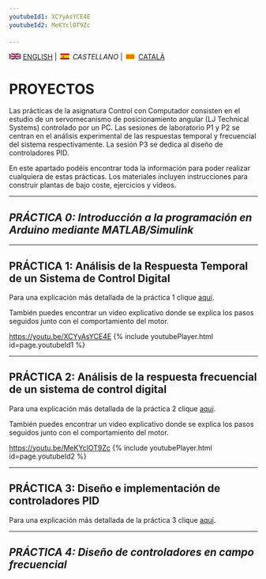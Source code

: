 ```yaml
---
youtubeId1: XCYyAsYCE4E
youtubeId2: MeKYclOT9Zc

---
```



<img src="en.png" alt="English"> [ENGLISH](projects.md) | <img src="es.png" alt="Castellano"> *CASTELLANO* | <img src="ca.png" alt="Català"> [CATALÀ](projectes.md)

# PROYECTOS
Las prácticas de la asignatura Control con Computador consisten en el estudio de un servomecanismo de posicionamiento angular (LJ Technical Systems) controlado por un PC. Las sesiones de laboratorio P1 y P2 se centran en el análisis experimental de las respuestas temporal y frecuencial del sistema respectivamente. La sesión P3 se dedica al diseño de controladores PID.

En este apartado podéis encontrar toda la información para poder realizar cualquiera de estas prácticas. Los materiales incluyen instrucciones para construir plantas de bajo coste, ejercicios y vídeos.

<hr/>

## *PRÁCTICA 0: Introducción a la programación en Arduino mediante MATLAB/Simulink*

<hr/>

## PRÁCTICA 1: Análisis de la Respuesta Temporal de un Sistema de Control Digital

Para una explicación más detallada de la práctica 1 clique [aquí](P1_es.html).

También puedes encontrar un video explicativo donde se explica los pasos seguidos junto con el comportamiento del motor.

<https://youtu.be/XCYyAsYCE4E>
{% include youtubePlayer.html id=page.youtubeId1 %}
<br />

<hr/>

## PRÁCTICA 2: Análisis de la respuesta frecuencial de un sistema de control digital

Para una explicación más detallada de la práctica 2 clique [aquí](P2_es.html).

También puedes encontrar un video explicativo donde se explica los pasos seguidos junto con el comportamiento del motor.

<https://youtu.be/MeKYclOT9Zc>
{% include youtubePlayer.html id=page.youtubeId2 %}
<br />

<hr/>

## PRÁCTICA 3: Diseño e implementación de controladores PID

Para una explicación más detallada de la práctica 3 clique [aquí](P3_es.html).

<hr/>

## *PRÁCTICA 4: Diseño de controladores en campo frecuencial*
